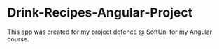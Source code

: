 # Drink-Recipes-Angular-Project
This app was created for my project defence @ SoftUni for my Angular course.

